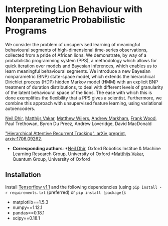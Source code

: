 # Interpreting Lion Behaviour with Nonparametric Probabilistic Programs 

We consider the problem of unsupervised learning of meaningful behavioural segments of high-dimensional time-series observations, collected from a pride of African lions.  We demonstrate, by way of a probabilistic programming system (PPS), a methodology which allows for quick iteration over models and Bayesian inferences, which enables us to learn meaningful behavioural segments.  We introduce a new Bayesian nonparametric (BNP) state-space model, which extends the hierarchical Dirichlet process (HDP) hidden Markov model (HMM) with an explicit BNP treatment of duration distributions, to deal with different levels of granularity of the latent behavioural space of the lions. The ease with which this is done exemplifies the flexibility that a PPS gives a scientist. Furthermore, we combine this approach with unsupervised feature learning, using variational autoencoders.

[Neil Dhir](http://ori.ox.ac.uk/), [Matthijs Vakar](http://users.ox.ac.uk/~magd3996/), [Matthew Wijers](https://www.wildcru.org/members/mr-matthew-wijers/), 
[Andrew Markham](http://www.cs.ox.ac.uk/people/andrew.markham/), 
[Frank Wood](http://www.robots.ox.ac.uk/~fwood/), 
Paul Trethowan, Byron Du Preez, Andrew Loveridge, David MacDonald


["Hierarchical Attentive Recurrent Tracking", arXiv preprint, arxiv:1706.09262](https://arxiv.org/abs/1706.09262).

* **Corresponding authors**: 
    *[Neil Dhir](neild@robots.ox.ac.uk), Oxford Robotics Institue & Machine Learning Research Group, University of Oxford
    *[Matthijs Vakar](matthijs.vakar@cs.ox.ac.uk), Quantum Group, University of Oxford

## Installation
Install [Tensorflow v1.1](https://www.tensorflow.org/versions/r1.1/install/) and the following dependencies
 (using `pip install -r requirements.txt` (preferred) or `pip install [package]`):
* matplotlib==1.5.3
* numpy==1.12.1
* pandas==0.18.1
* scipy==0.18.1

